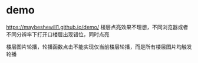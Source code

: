 # demo
 https://maybeshewill1.github.io/demo/
楼层点亮效果不理想，不同浏览器或者不同分辨率下打开口楼层出现错位，同时点亮

楼层图片轮播，轮播函数点击不能实现仅当前楼层轮播，而是所有楼层图片均触发轮播
